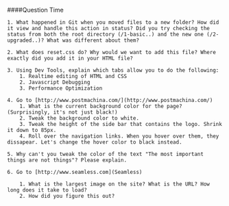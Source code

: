 ####Question Time

	1. What happened in Git when you moved files to a new folder? How did it view and handle this action in status? Did you try checking the status from both the root directory (/1-basic..) and the new one (/2-upgraded..)? What was different about them?

<!-- Your answer here -->

	2. What does reset.css do? Why would we want to add this file? Where exactly did you add it in your HTML file?

<!-- Your answer here -->

	3. Using Dev Tools, explain which tabs allow you to do the following: 
		1. Realtime editing of HTML and CSS
		2. Javascript Debugging
		3. Performance Optimization

<!-- Your answer here -->

	4. Go to [http://www.postmachina.com/](http://www.postmachina.com/)
		1. What is the current background color for the page? (Surprisingly, it's not just black!)
		2. Tweak the background color to white.
		3. Tweak the height of the side bar that contains the logo. Shrink it down to 85px.
		4. Roll over the navigation links. When you hover over them, they dissapear. Let's change the hover color to black instead.

<!-- Your answer here -->

	5. Why can't you tweak the color of the text "The most important things are not things"? Please explain.

<!-- Your answer here -->

	6. Go to [http://www.seamless.com](Seamless)
	
		1. What is the largest image on the site? What is the URL? How long does it take to load?
		2. How did you figure this out?

<!-- Your answer here -->
